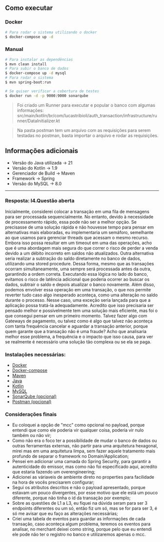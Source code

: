 ## Como executar

### Docker
```bash
# Para rodar o sistema utilizando o docker
$ docker-compose up -d
```

### Manual
```bash
# Para instalar as dependências
$ mvn clean install
# Para subir o banco de dados
$ docker-compose up -d mysql
# Para rodar o sistema
$ mvn spring-boot:run
 ```
```bash
# Se quiser verificar a cobertura de testes
$ docker run -d -p 9000:9000 sonarqube
```
> Foi criado um Runner para executar e popular o banco com algumas informações:
> src/main/kotlin/br/com/lucastribioli/auth_transaction/infrastructure/runner/DataInitializer.kt
 

> Na pasta postman tem um arquivo com as requisições para serem testadas no postman, basta importar o arquivo e rodar as requisições.
## Informações adicionais

+ Versão do Java utilizada -> 21
+ Versão do Kotlin -> 1.9
+ Gerenciador de Build -> Maven
+ Framework -> Spring
+ Versão do MySQL -> 8.0
---

### Resposta: l4.Questão aberta
Inicialmente, considerei colocar a transação em uma fila de mensagens para ser processada 
sequencialmente. No entanto, devido à necessidade de processamento rápido, essa pode não ser 
a melhor opção. Se precisasse de uma solução rápida e não houvesse tempo para pensar em 
alternativas mais elaboradas, eu implementaria um semáforo, semelhante ao que usamos para 
gerenciar threads que acessam o mesmo recurso. Embora isso possa resultar em um timeout em 
uma das operações, acho que é uma abordagem mais segura do que correr o risco de perder a 
venda devido a um débito incorreto em saldos não atualizados. Outra alternativa seria 
realizar a subtração do saldo diretamente no banco de dados, utilizando uma stored procedure. Dessa forma, 
mesmo que as transações ocorram simultaneamente, uma sempre será processada antes da outra, garantindo a ordem correta. 
Executando essa lógica no lado do banco, evitamos o risco de latência adicional que poderia ocorrer ao buscar os dados, 
subtrair o saldo e depois atualizar o banco novamente. Além disso, podemos envolver essa operação em uma 
transação, o que nos permite reverter tudo caso algo inesperado aconteça, como uma alteração no saldo durante o processo. 
Nesse caso, uma exceção seria lançada para que a aplicação possa tratá-la adequadamente. Acredito que isso precisaria ser pensado
melhor e possívelmente tem uma solução mais eficiente, mas foi o que consegui pensar em um primeiro momento. Talvez fazer algo com
Gateways de pagamento, ou talvez como é algo que talvez não aconteça com tanta frequência cancelar e aguardar a transação anterior,
porque quem  garante que a transação não é uma fraude? Acho que analisaria melhor esse problema, a frequência e o impacto que isso causa,
para ver se realmente é necessário uma solução tão complexa ou se ela se paga.


### Instalações necessárias:
- [Docker](https://docs.docker.com/get-docker/) 
- [Docker-compose](https://docs.docker.com/compose/install/)
- [Maven](https://maven.apache.org/download.cgi)
- [Java](https://www.oracle.com/java/technologies/javase-jdk21-downloads.html)
- [Kotlin](https://kotlinlang.org/docs/getting-started.html)
- [MySQL](https://dev.mysql.com/downloads/mysql/)
- [SonarQube (opcional)](https://www.sonarqube.org/downloads/)
- [Postman (opcional)](https://www.postman.com/downloads/)

### Considerações finais
* Eu coloquei a opção de "mcc" como opcional no payload, porque entendi que como ele poderia vir qualquer coisa, poderia vir nulo também ou não vir;
* Como não era o foco ter a possibilidade de mudar o banco de dados ou outras ferramentas externas, não partir para uma arquitetura hexagonal, mirei mas em
  uma arquitetura limpa, sem fazer aquele tratamento mais profundo de separar o framework no Domain/Application;
* Pensei em adicionar uma camada do Spring Security, para garantir a autenticidade do emissor, mas como não foi especificado aqui, acredito que estaria fazendo um overengineering;
* Adicionei as váriaveis de ambiente direto no properties para facilidade na hora de vocês precisarem configurar;
* Segui os atributos descritos e não o payload apresentado, porque estavam um pouco divergentes, por esse motivo que ele está um pouco diferente, porque não tinha o id da transação por exemplo;
* Sobre as questões de L1 a L3, eu fiquei na dúvida seram para ser 3 endpoints diferentes ou um só, então fiz um só, mas se for para ser 3, é só me avisar que eu faço as alterações necessárias;
* Criei uma tabela de eventos para guardar as informações de cada transação, caso aconteça algum problema, teremos os eventos para analisar, no merchant deixei como string, porque pelo que eu entendi ele pode não ter o registro no banco e utilizaremos apenas o mcc.
